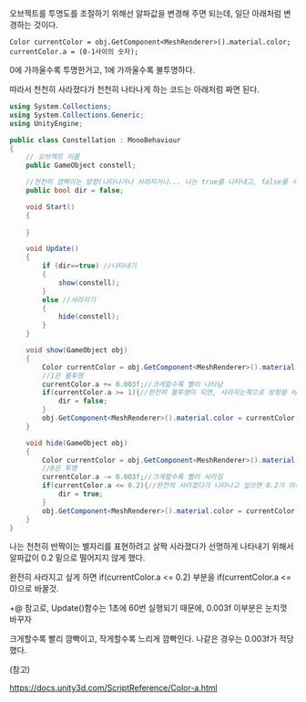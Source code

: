 오브젝트를 투명도를 조절하기 위해선 알파값을 변경해 주면 되는데, 일단 아래처럼 변경하는 것이다.

```
Color currentColor = obj.GetComponent<MeshRenderer>().material.color;
currentColor.a = (0-1사이의 숫자);
```



0에 가까울수록 투명한거고, 1에 가까울수록 불투명하다.

따라서 천천히 사라졌다가 천천히 나타나게 하는 코드는 아래처럼 짜면 된다.

```c#
using System.Collections;
using System.Collections.Generic;
using UnityEngine;

public class Constellation : MonoBehaviour
{
    // 오브젝트 이름
    public GameObject constell;

    //천천히 깜빡이는 방향(나타나거나 사라지거나... 나는 true를 나타내고, false를 사라지는 방향으로 했다.)
    public bool dir = false;

    void Start()
    {
        
    }

    void Update()
    {
        if (dir==true) //나타내기
        {
            show(constell);
        }
        else //사라지기
        {
            hide(constell);
        }
    }

    void show(GameObject obj)
    {
        Color currentColor = obj.GetComponent<MeshRenderer>().material.color;
        //1은 불투명
        currentColor.a += 0.003f;//크게할수록 빨리 나타남
        if(currentColor.a >= 1){//완전히 불투명이 되면, 사라지는쪽으로 방향을 바꿈
            dir = false;
        }
        obj.GetComponent<MeshRenderer>().material.color = currentColor;
    }

    void hide(GameObject obj)
    {
        Color currentColor = obj.GetComponent<MeshRenderer>().material.color;
        //0은 투명
        currentColor.a -= 0.003f;//크게할수록 빨리 사라짐
        if(currentColor.a <= 0.2){//완전히 사라졌다가 나타나고 싶으면 0.2가 아니라 0으로하면 된다.
            dir = true;
        }
        obj.GetComponent<MeshRenderer>().material.color = currentColor;
    }
}
```



나는 천천히 반짝이는 별자리를 표현하려고 살짝 사라졌다가 선명하게 나타내기 위해서 알파값이 0.2 밑으로 떨어지지 않게 했다.

완전히 사라지고 싶게 하면 if(currentColor.a <= 0.2) 부분을 if(currentColor.a <= 0)으로 바꿀것.

+@ 참고로, Update()함수는 1초에 60번 실행되기 때문에, 0.003f 이부분은 눈치껏 바꾸자

크게할수록 빨리 깜빡이고, 작게할수록 느리게 깜빡인다. 나같은 경우는 0.003f가 적당했다.

(참고)

<https://docs.unity3d.com/ScriptReference/Color-a.html>